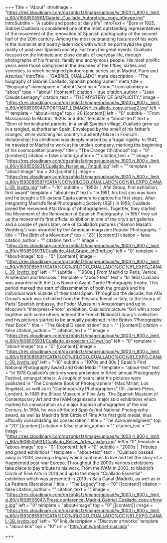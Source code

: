 +++
Title = "About"
introImage = "https://res.cloudinary.com/dgzqhksfz/image/upload/w_1000,h_800,c_limit,q_60/v1608505961/Gabriel_Cuallado_Autoretrato_copy_n0nvpe.jpg"
introSubtitle = "A subtle and poetic at daily life"
introText = "Born in 1925, Gabriel Cuallado is considered one of the most outstanding representatives of the movement of the renovation of Spanish photography of the second half of the 20th century. Among the most outstanding features of his work is the humanist and poetry-laden look with which he portrayed the gray reality of post-war Spanish society. Far from the great events, Cuallado focused on the intimate and close details of everyday life, through photographs of his friends, family and anonymous people. His most prolific years were those comprised in the decades of the fifties, sixties and seventies, in which he signed photographic series set in Madrid, Paris and Asturias."
introTitle = "GABRIEL CUALLADO"
meta_description = "The biography of Gabriel Cuallado, Spanish photographer."
meta_title = "Biography"
namespace = "about"
section = "about"
translationkey = "about"
type = "about"
[[content]]
citation = true
citation_author = "Jean Claude Lemagny"
citation_text = "THE MYSTERY OF SIMPLICITY."
image = "https://res.cloudinary.com/dgzqhksfz/image/upload/w_1000,h_800,c_limit,q_60/v1608505947/PORTRAIT_LEMAGNY_cuallado_copy_eryag2.jpg"
left = ""
template = "about-image"
top = 20
[[content]]
left = "0"
subtitle = "From Massanassa to Madrid, 1920s and 40s"
template = "about-text"
text = "Born of horticulturist parents, in a small Spanish village, Cuallado grew up in a tangled, authoritarian Spain. Enveloped by the smell of his father’s oranges, while watching his country’s austerity blaze in Franco’s dictatorship; his childhood was deeply marked by a frugal rigidity. In 1941, he traveled to Madrid to work at his uncle’s company, marking the beginning of his cosmopolitan journey."
title = "The Orange Childhood"
top = "0"
[[content]]
citation = false
citation_author = ""
citation_text = ""
image = "https://res.cloudinary.com/dgzqhksfz/image/upload/w_1000,h_800,c_limit,q_60/v1608505931/Cuallado_Naranjas_l7mgu8.jpg"
left = ""
template = "about-image"
top = 20
[[content]]
image = "https://res.cloudinary.com/dgzqhksfz/image/upload/w_1000,h_800,c_limit,q_60/v1593085597/CATA%CC%81LOGO_CUALLADO%CC%81_EXPO_CANAL-39_joydtx.jpg"
left = "-10"
subtitle = "1950s ⎮ Afal Group, first exhibition, first award"
template = "about-text"
text = "In 1951, his first son was born and he bought a 90-peseta Capta camera to capture his first steps. After integrating Madrid’s Real Photographic Society (RSF) in 1956, Cuallado joined the renowned Afal Group of photographers. Together, they started the Movement of the Renovation of Spanish Photography. In 1957 they set up the movement’s first official exhibition in one of the city’s art galleries and a couple of years later, one of Cuallado’s pictures (“Ramon Masat’s Wedding”) was awarded by the American magazine Popular Photography. "
title = "The Birth of a Movement"
top = "23"
[[content]]
citation = false
citation_author = ""
citation_text = ""
image = "https://res.cloudinary.com/dgzqhksfz/image/upload/w_1000,h_800,c_limit,q_60/v1608505931/Cuallado_Afal_Grupo_oh3ndf.jpg"
left = "0"
template = "about-image"
top = "0"
[[content]]
image = "https://res.cloudinary.com/dgzqhksfz/image/upload/w_1000,h_800,c_limit,q_60/v1593085597/CATA%CC%81LOGO_CUALLADO%CC%81_EXPO_CANAL-39_joydtx.jpg"
left = ""
subtitle = "1960s ⎮ From Madrid to Paris, Venice, Amsterdam and Moscow "
template = "about-text"
text = "In 1961 Cuallado was awarded with the Luis Navarro Avant-Garde Photography trophy. This period marked the start of dissemination of both the group’s and his individual work outside of their natal Spain. Throughout the decade, the Afal Group’s work was exhibited from the Pescara Bienal in Italy, to the library of Paris’ Spanish embassy, the Fodor Museum in Amsterdam and up to Moscow’s “Interpress-Photo” exhibition. Cuallado’s picture “Girl with a rose” together with some others entered the French National Library’s collection and his pictures started to be annually published in the British “Photography Year Book”."
title = "The Global Dissemination"
top = ""
[[content]]
citation = false
citation_author = ""
citation_text = ""
image = "https://res.cloudinary.com/dgzqhksfz/image/upload/w_1000,h_800,c_limit,q_60/v1608505931/Cuallado_exposicion_i21vwr.jpg"
left = "0"
template = "about-image"
top = "0"
[[content]]
image = "https://res.cloudinary.com/dgzqhksfz/image/upload/w_1000,h_800,c_limit,q_60/v1593085597/CATA%CC%81LOGO_CUALLADO%CC%81_EXPO_CANAL-39_joydtx.jpg"
left = "-10"
subtitle = "1970s and 90s ⎮ Spain's First National Photography Award and Gold Medal  "
template = "about-text"
text = "In 1978 Cuallado’s pictures were presented in Arles’ annual Photography Festival, amongst others. A couple of years later his pictures were published in \"The Complete Book of Photographers\" (Mac Millan, Los Angeles), as well as in \"Contemporary Photographers\" (St. James Press, London). In 1985 the Bilbao Museum of Fine Arts, The Spanish Museum of Contemporary Art and  the IVAM organized a major solo exhibitions which marked his consecration as a major Spanish photographer of the mid Century. In 1994, he was attributed Spain’s first National Photography award, as well as Madrid’s first Circle of Fine Arts first gold medal, thus officially consolidating his consecration."
title = "The Acknowledgment"
top = "20"
[[content]]
citation = false
citation_author = ""
citation_text = ""
image = "https://res.cloudinary.com/dgzqhksfz/image/upload/w_1000,h_800,c_limit,q_60/v1608505931/Cuallado_Bellas_Artes_cjxdug.jpg"
left = "0"
template = "about-image"
top = "0"
[[content]]
left = "0"
subtitle = "2000s ⎮ Tributes and grand exhibitions "
template = "about-text"
text = "Cuallado passed away in 2003, leaving a legacy which continues to live and tell the story of a fragmented post-war Europe. Throughout the 2000s various exhibitions take place to pay tribute to his work. From the IVAM in 2003, to Madrid’s Circle of Fine Arts in 2014 and up to the major “Cuallado Essential” exhibition which was presented in 2019 in Sala Canal (Madrid), as well as in La Pedrera (Barcelona)."
title = "The Legacy"
top = "0"
[[content]]
citation = false
citation_author = ""
citation_text = ""
image = "https://res.cloudinary.com/dgzqhksfz/image/upload/w_1000,h_800,c_limit,q_60/v1608505947/Press_conference_Madrid_Gabriel_Cuallado_copy_vfnrwx.jpg"
left = "0"
template = "about-image"
top = "0"
[[content]]
image = "https://res.cloudinary.com/dgzqhksfz/image/upload/w_1000,h_800,c_limit,q_60/v1593085597/CATA%CC%81LOGO_CUALLADO%CC%81_EXPO_CANAL-39_joydtx.jpg"
left = "0"
link_description = "Discover artworks"
template = "about-link"
top = "10"
url = "http://bit.ly/gabriel-cuallado"

+++
